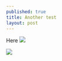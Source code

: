 ```yaml
---
published: true
title: Another test
layout: post
---
```

Here
![]( https://www.dropbox.com/s/gjlqe01ifnkroer/gwj2Ub0G.jpg )

<img src="https://www.dropbox.com/s/mn5smjgwtlbndqu/dropbox-dropdown.png?raw=1" />
